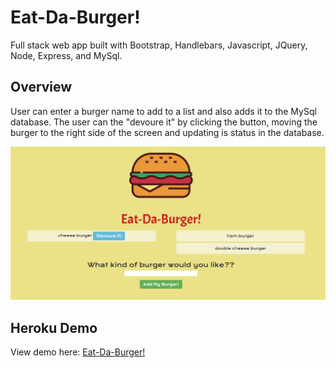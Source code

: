 # Eat-Da-Burger! 
Full stack web app built with Bootstrap, Handlebars, Javascript, JQuery, Node, Express, and MySql.

## Overview
User can enter a burger name to add to a list and also adds it to the MySql database. 
The user can the "devoure it" by clicking the button, moving the burger to the right side of the screen and updating is status in the database.

![burger img](readme_img/burger-title.png)

## Heroku Demo
View demo here: [Eat-Da-Burger!](https://murmuring-meadow-77520.herokuapp.com/)


